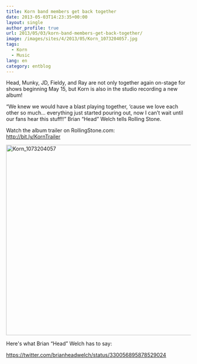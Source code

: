 ```yaml
---
title: Korn band members get back together
date: 2013-05-03T14:23:35+00:00
layout: single
author_profile: true
url: 2013/05/03/korn-band-members-get-back-together/
image: /images/sites/4/2013/05/Korn_1073204057.jpg
tags:
  - Korn
  - Music
lang: en
category: entblog
---
```

Head, Munky, JD, Fieldy, and Ray are not only together again on-stage for shows beginning May 15, but Korn is also in the studio recording a new album!

“We knew we would have a blast playing together, ‘cause we love each other so much… everything just started pouring out, now I can’t wait until our fans hear this stuff!!” Brian &#8220;Head&#8221; Welch tells Rolling Stone.

Watch the album trailer on RollingStone.com:  
<a href="http://www.facebook.com/l.php?u=http%3A%2F%2Fbit.ly%2FKornTrailer&h=MAQEn8AIr&s=1" target="_blank" rel="nofollow nofollow">http://bit.ly/KornTrailer</a>

[<img class="alignnone  wp-image-179" alt="Korn_1073204057" src="/images/2013/05/Korn_1073204057.jpg" width="672" height="519" srcset="/images/sites/4/2013/05/Korn_1073204057.jpg 960w, /images/sites/4/2013/05/Korn_1073204057-300x231.jpg 300w" sizes="(max-width: 672px) 100vw, 672px" />](/images/2013/05/Korn_1073204057.jpg)

Here's what Brian &#8220;Head&#8221; Welch has to say:

https://twitter.com/brianheadwelch/status/330056895878529024

&nbsp;